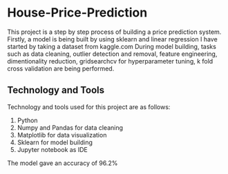 # House-Price-Prediction

This project is a step by step process of building a price prediction system. Firstly, a model is being built by using sklearn and linear regression
I have started by taking a dataset from kaggle.com 
During model building, tasks such as  data cleaning, outlier detection and removal, feature engineering, dimentionality reduction, gridsearchcv for hyperparameter tuning, k fold cross validation are being performed. 

## Technology and Tools 
Technology and tools used for this project are as follows:
1) Python
2) Numpy and Pandas for data cleaning
3) Matplotlib for data visualization
4) Sklearn for model building 
5) Jupyter notebook as IDE

The model gave an accuracy of 96.2%
